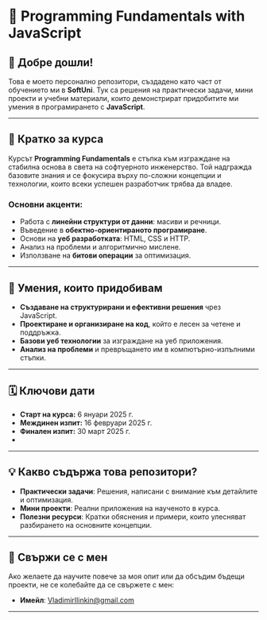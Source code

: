 # 🚀 Programming Fundamentals with JavaScript

## 👋 Добре дошли!

Това е моето персонално репозитори, създадено като част от обучението ми в **SoftUni**. Тук са решения на практически задачи, мини проекти и учебни материали, които демонстрират придобитите ми умения в програмирането с **JavaScript**.

---

## 📝 Кратко за курса

Курсът **Programming Fundamentals** е стъпка към изграждане на стабилна основа в света на софтуерното инженерство. Той надгражда базовите знания и се фокусира върху по-сложни концепции и технологии, които всеки успешен разработчик трябва да владее.

### Основни акценти:
- Работа с **линейни структури от данни**: масиви и речници.
- Въведение в **обектно-ориентираното програмиране**.
- Основи на **уеб разработката**: HTML, CSS и HTTP.
- Анализ на проблеми и алгоритмично мислене.
- Използване на **битови операции** за оптимизация.

---

## 🎯 Умения, които придобивам

- **Създаване на структурирани и ефективни решения** чрез JavaScript.
- **Проектиране и организиране на код**, който е лесен за четене и поддръжка.
- **Базови уеб технологии** за изграждане на уеб приложения.
- **Анализ на проблеми** и превръщането им в компютърно-изпълними стъпки.

---

## 🗓️ Ключови дати
- **Старт на курса:** 6 януари 2025 г.
- **Междинен изпит:** 16 февруари 2025 г.
- **Финален изпит:** 30 март 2025 г.
- 
---

## 💡 Какво съдържа това репозитори?

- **Практически задачи**: Решения, написани с внимание към детайлите и оптимизация.
- **Мини проекти**: Реални приложения на наученото в курса.
- **Полезни ресурси**: Кратки обяснения и примери, които улесняват разбирането на основните концепции.

---

## 📩 Свържи се с мен

Ако желаете да научите повече за моя опит или да обсъдим бъдещи проекти, не се колебайте да се свържете с мен:

- **Имейл**:  VladimirIlinkin@gmail.com

---
